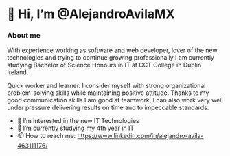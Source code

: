 # 👋 Hi, I’m @AlejandroAvilaMX
### About me

With experience working as software and web developer, lover of the new technologies and trying to continue growing professionally I am currently studying Bachelor of Science Honours in IT at CCT College in Dublin Ireland.

Quick worker and learner. I consider myself with strong organizational problem-solving skills while maintaining positive attitude. Thanks to my good communication skills I am good at teamwork, I can also work very well under pressure delivering results on time and to impeccable standards.


- 👀 I’m interested in the new IT Technologies
- 🌱 I’m currently studying my 4th year in IT
- 📫 How to reach me: https://www.linkedin.com/in/alejandro-avila-463111176/

<!---
AlejandroAvilaMX/AlejandroAvilaMX is a ✨ special ✨ repository because its `README.md` (this file) appears on your GitHub profile.
You can click the Preview link to take a look at your changes.
--->
